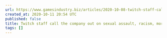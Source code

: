 ```yaml
---
url: https://www.gamesindustry.biz/articles/2020-10-08-twitch-staff-call-the-company-out-on-sexual-assault-racism-more
created_at: 2020-10-11 20:54 UTC
published: false
title: Twitch staff call the company out on sexual assault, racism, more | GamesIndustry.biz
tags: []
---
```



